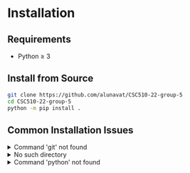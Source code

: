 # Installation

## Requirements

- Python ≥ 3

## Install from Source

```bash
git clone https://github.com/alunavat/CSC510-22-group-5
cd CSC510-22-group-5
python -m pip install .
```

## Common Installation Issues

<details>
<summary>Command 'git' not found</summary>
This indicates that Git is not installed. Download the appropriate version from [here](https://git-scm.com/downloads) and follow the setup dialog to install.
</details>

<details>
<summary>No such directory</summary>
This issue arises in case the clone of the repository failed. Please make sure you have a working internet connection and retry.
</details>

<details>
<summary>Command 'python' not found</summary>>
This indicates Python is not installed. Download the appropriate version from [here](https://www.python.org/downloads/) and follow the steps there to install.
</details>

